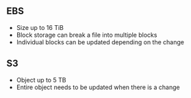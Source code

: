 ## EBS

- Size up to 16 TiB
- Block storage can break a file into multiple blocks
- Individual blocks can be updated depending on the change

## S3

- Object up to 5 TB
- Entire object needs to be updated when there is a change
